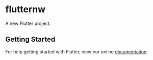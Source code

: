 # flutternw

A new Flutter project.

## Getting Started

For help getting started with Flutter, view our online
[documentation](https://flutter.io/).
